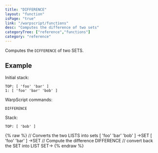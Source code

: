 ```yaml
---
title: "DIFFERENCE"
layout: "function"
isPage: "true"
link: "/warpscript/functions"
desc: "Computes the difference of two sets"
categoryTree: ["reference","functions"]
category: "reference"
---
```

 
Computes the `DIFFERENCE` of two SETS. 


## Example ##
Initial stack:

    TOP: [ 'foo' 'bar' ]
    1: [ 'foo' 'bar' 'bob' ]

WarpScript commands:

    DIFFERENCE

Stack:

    TOP: [ 'bob' ] 

{% raw %}
<warp10-warpscript-widget backend="{{backend}}"  exec-endpoint="{{execEndpoint}}">
// Converts the two LISTS into sets
[ 'foo' 'bar' 'bob' ] ->SET
[ 'foo' 'bar' ] ->SET
// Compute the difference
DIFFERENCE
// convert back the SET into LIST
SET->
</warp10-warpscript-widget>
{% endraw %}    
